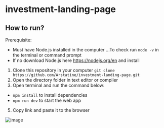 # investment-landing-page

## How to run?

Prerequisite:
- Must have Node.js installed in the computer
...To check run `node -v` in the terminal or command prompt
- If no download Node.js here https://nodejs.org/en and install

1. Clone this repository in your computer
`git clone https://github.com/Arstatine/investment-landing-page.git`
2. Open the directory folder in text editor or compiler
3. Open terminal and run the command below:
- `npm install` to install dependencies 
- `npm run dev` to start the web app
5. Copy link and paste it to the browser

![image](https://github.com/Arstatine/investment-landing-page/assets/108978331/aefcccd9-6b0b-4fa0-bb68-4f11fa587821)
